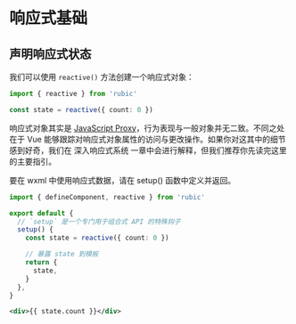 # 响应式基础

## 声明响应式状态

我们可以使用 `reactive()` 方法创建一个响应式对象：

```ts
import { reactive } from 'rubic'

const state = reactive({ count: 0 })
```

响应式对象其实是 [JavaScript Proxy](https://developer.mozilla.org/en-US/docs/Web/JavaScript/Reference/Global_Objects/Proxy)，行为表现与一般对象并无二致。不同之处在于 Vue 能够跟踪对响应式对象属性的访问与更改操作。如果你对这其中的细节感到好奇，我们在 深入响应式系统 一章中会进行解释，但我们推荐你先读完这里的主要指引。

要在 wxml 中使用响应式数据，请在 setup() 函数中定义并返回。

```ts
import { defineComponent, reactive } from 'rubic'

export default {
  // `setup` 是一个专门用于组合式 API 的特殊钩子
  setup() {
    const state = reactive({ count: 0 })

    // 暴露 state 到模板
    return {
      state,
    }
  },
}
```

```xml
<div>{{ state.count }}</div>
```
